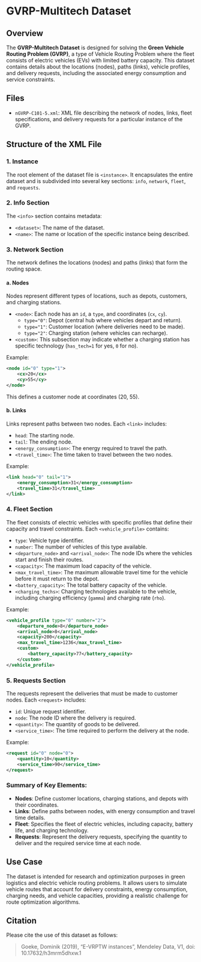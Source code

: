 
# GVRP-Multitech Dataset

## Overview
The **GVRP-Multitech Dataset** is designed for solving the **Green Vehicle Routing Problem (GVRP)**, a type of Vehicle Routing Problem where the fleet consists of electric vehicles (EVs) with limited battery capacity. This dataset contains details about the locations (nodes), paths (links), vehicle profiles, and delivery requests, including the associated energy consumption and service constraints.

## Files
- `nGVRP-C101-5.xml`: XML file describing the network of nodes, links, fleet specifications, and delivery requests for a particular instance of the GVRP.

## Structure of the XML File

### 1. **Instance**
The root element of the dataset file is `<instance>`. It encapsulates the entire dataset and is subdivided into several key sections: `info`, `network`, `fleet`, and `requests`.

### 2. **Info Section**
The `<info>` section contains metadata:
- `<dataset>`: The name of the dataset.
- `<name>`: The name or location of the specific instance being described.

### 3. **Network Section**
The network defines the locations (nodes) and paths (links) that form the routing space.

#### a. **Nodes**
Nodes represent different types of locations, such as depots, customers, and charging stations.
- `<node>`: Each node has an `id`, a `type`, and coordinates (`cx`, `cy`).
  - `type="0"`: Depot (central hub where vehicles depart and return).
  - `type="1"`: Customer location (where deliveries need to be made).
  - `type="2"`: Charging station (where vehicles can recharge).
- `<custom>`: This subsection may indicate whether a charging station has specific technology (`has_tech=1` for yes, `0` for no).

Example:
```xml
<node id="0" type="1">
    <cx>20</cx>
    <cy>55</cy>
</node>
```
This defines a customer node at coordinates (20, 55).

#### b. **Links**
Links represent paths between two nodes. Each `<link>` includes:
- `head`: The starting node.
- `tail`: The ending node.
- `<energy_consumption>`: The energy required to travel the path.
- `<travel_time>`: The time taken to travel between the two nodes.

Example:
```xml
<link head="0" tail="1">
    <energy_consumption>31</energy_consumption>
    <travel_time>31</travel_time>
</link>
```

### 4. **Fleet Section**
The fleet consists of electric vehicles with specific profiles that define their capacity and travel constraints. Each `<vehicle_profile>` contains:
- `type`: Vehicle type identifier.
- `number`: The number of vehicles of this type available.
- `<departure_node>` and `<arrival_node>`: The node IDs where the vehicles start and finish their routes.
- `<capacity>`: The maximum load capacity of the vehicle.
- `<max_travel_time>`: The maximum allowable travel time for the vehicle before it must return to the depot.
- `<battery_capacity>`: The total battery capacity of the vehicle.
- `<charging_techs>`: Charging technologies available to the vehicle, including charging efficiency (`gamma`) and charging rate (`rho`).

Example:
```xml
<vehicle_profile type="0" number="2">
    <departure_node>8</departure_node>
    <arrival_node>8</arrival_node>
    <capacity>200</capacity>
    <max_travel_time>1236</max_travel_time>
    <custom>
        <battery_capacity>77</battery_capacity>
    </custom>
</vehicle_profile>
```

### 5. **Requests Section**
The requests represent the deliveries that must be made to customer nodes. Each `<request>` includes:
- `id`: Unique request identifier.
- `node`: The node ID where the delivery is required.
- `<quantity>`: The quantity of goods to be delivered.
- `<service_time>`: The time required to perform the delivery at the node.

Example:
```xml
<request id="0" node="0">
    <quantity>10</quantity>
    <service_time>90</service_time>
</request>
```

### Summary of Key Elements:
- **Nodes**: Define customer locations, charging stations, and depots with their coordinates.
- **Links**: Define paths between nodes, with energy consumption and travel time details.
- **Fleet**: Specifies the fleet of electric vehicles, including capacity, battery life, and charging technology.
- **Requests**: Represent the delivery requests, specifying the quantity to deliver and the required service time at each node.

## Use Case
The dataset is intended for research and optimization purposes in green logistics and electric vehicle routing problems. It allows users to simulate vehicle routes that account for delivery constraints, energy consumption, charging needs, and vehicle capacities, providing a realistic challenge for route optimization algorithms.

## Citation
Please cite the use of this dataset as follows:
> Goeke, Dominik (2019), “E-VRPTW instances”, Mendeley Data, V1, doi: 10.17632/h3mrm5dhxw.1
